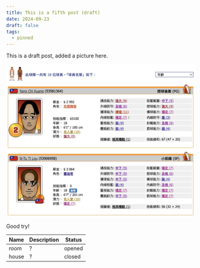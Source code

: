 ```yaml
---
title: This is a fifth post (draft)
date: 2024-09-23
draft: false
tags:
  - pinned
---
```

This is a draft post, added a picture here.

<p style="text-align: center"><img src="/public/img/Screenshot%202024-09-17%20at%2000.07.56.jpg"></p>

Good try!

| Name | Description | Status |
| --- | --- | --- |
| room | ?   | opened |
| house | ?   | closed |